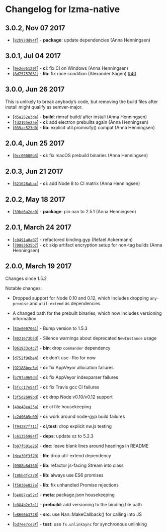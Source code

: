 # Changelog for lzma-native

## 3.0.2, Nov 07 2017

* [[`82b97dd94f`](https://github.com/addaleax/lzma-native/commit/82b97dd94f)] - **package**: update dependencies (Anna Henningsen)

## 3.0.1, Jul 04 2017

* [[`9e2ee5129f`](https://github.com/addaleax/lzma-native/commit/9e2ee5129f)] - **ci**: fix CI on Windows (Anna Henningsen)
* [[`8d75757031`](https://github.com/addaleax/lzma-native/commit/8d75757031)] - **lib**: fix race condition (Alexander Sagen) [#40](https://github.com/addaleax/lzma-native/pull/40)

## 3.0.0, Jun 26 2017

This is unlikely to break anybody’s code, but removing the build files after install might qualify as semver-major.

* [[`d5a252e3de`](https://github.com/addaleax/lzma-native/commit/d5a252e3de)] - **build**: rimraf build/ after install (Anna Henningsen)
* [[`fd2165e2ae`](https://github.com/addaleax/lzma-native/commit/fd2165e2ae)] - **ci**: add electron prebuilts again (Anna Henningsen)
* [[`039ac523d0`](https://github.com/addaleax/lzma-native/commit/039ac523d0)] - **lib**: explicit util.promisify() compat (Anna Henningsen)

## 2.0.4, Jun 25 2017

* [[`0cc00000b3`](https://github.com/addaleax/lzma-native/commit/0cc00000b3)] - **ci**: fix macOS prebuild binaries (Anna Henningsen)

## 2.0.3, Jun 21 2017

* [[`621628abac`](https://github.com/addaleax/lzma-native/commit/621628abac)] - **ci**: add Node 8 to CI matrix (Anna Henningsen)

## 2.0.2, May 18 2017

* [[`39bd6a2dc0`](https://github.com/addaleax/lzma-native/commit/39bd6a2dc0)] - **package**: pin nan to 2.5.1 (Anna Henningsen)

## 2.0.1, March 24 2017

* [[`c0491a0a07`](https://github.com/addaleax/lzma-native/commit/c0491a0a07)] - refactored binding.gyp (Refael Ackermann)
* [[`70883635b7`](https://github.com/addaleax/lzma-native/commit/70883635b7)] - **ci**: skip artifact encryption setup for non-tag builds (Anna Henningsen)

## 2.0.0, March 19 2017

Changes since 1.5.2

Notable changes:

* Dropped support for Node 0.10 and 0.12, which includes dropping `any-promise` and `util-extend` as dependencies.
* A changed path for the prebuilt binaries, which now includes versioning information.

* [[`83e0007061`](https://github.com/addaleax/lzma-native/commit/83e0007061)] - Bump version to 1.5.3
* [[`8021673b5d`](https://github.com/addaleax/lzma-native/commit/8021673b5d)] - Silence warnings about deprecated `NewInstance` usage
* [[`061933c4c7`](https://github.com/addaleax/lzma-native/commit/061933c4c7)] - **bin**: drop `commander` dependency
* [[`d752f96be4`](https://github.com/addaleax/lzma-native/commit/d752f96be4)] - **ci**: don’t use -flto for now
* [[`92188bee5e`](https://github.com/addaleax/lzma-native/commit/92188bee5e)] - **ci**: fix AppVeyor allocation failures
* [[`b79fa969d4`](https://github.com/addaleax/lzma-native/commit/b79fa969d4)] - **ci**: fix AppVeyor indexparser failures
* [[`5fcc17e54f`](https://github.com/addaleax/lzma-native/commit/5fcc17e54f)] - **ci**: fix Travis gcc CI failures
* [[`3f5d2609bd`](https://github.com/addaleax/lzma-native/commit/3f5d2609bd)] - **ci**: drop Node v0.10/v0.12 support
* [[`48e48ea25a`](https://github.com/addaleax/lzma-native/commit/48e48ea25a)] - **ci**: ci file housekeeping
* [[`c2d06b5e09`](https://github.com/addaleax/lzma-native/commit/c2d06b5e09)] - **ci**: work around node-gyp build failures
* [[`f94287f711`](https://github.com/addaleax/lzma-native/commit/f94287f711)] - **ci,test**: drop explicit nw.js testing
* [[`c61355984f`](https://github.com/addaleax/lzma-native/commit/c61355984f)] - **deps**: update xz to 5.2.3
* [[`b07f501e26`](https://github.com/addaleax/lzma-native/commit/b07f501e26)] - **doc**: leave blank lines around headings in README
* [[`dea30f3f20`](https://github.com/addaleax/lzma-native/commit/dea30f3f20)] - **lib**: drop util-extend dependency
* [[`0988b8d360`](https://github.com/addaleax/lzma-native/commit/0988b8d360)] - **lib**: refactor js-facing Stream into class
* [[`18bbdfc220`](https://github.com/addaleax/lzma-native/commit/18bbdfc220)] - **lib**: always use ES6 promises
* [[`f5030e027e`](https://github.com/addaleax/lzma-native/commit/f5030e027e)] - **lib**: fix unhandled Promise rejections
* [[`6e887ca52c`](https://github.com/addaleax/lzma-native/commit/6e887ca52c)] - **meta**: package.json housekeeping
* [[`e884b2e7c1`](https://github.com/addaleax/lzma-native/commit/e884b2e7c1)] - **prebuild**: add versioning to the binding file path
* [[`e8660b3728`](https://github.com/addaleax/lzma-native/commit/e8660b3728)] - **src**: use Nan::MakeCallback() for calling into JS
* [[`bd7ee7ce3f`](https://github.com/addaleax/lzma-native/commit/bd7ee7ce3f)] - **test**: use `fs.unlinkSync` for synchronous unlinking

